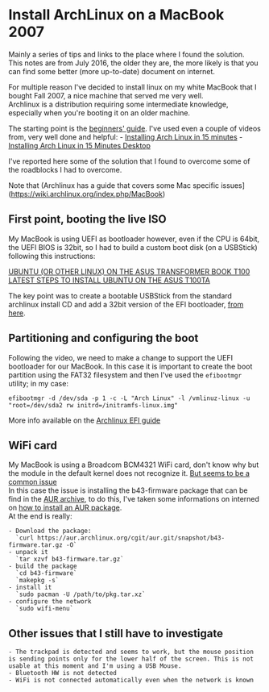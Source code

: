 # Install ArchLinux on a MacBook 2007

Mainly a series of tips and links to the place where I found the solution.  
This notes are from July 2016, the older they are, the more likely is that you can find some better (more up-to-date) document on internet.

For multiple reason I've decided to install linux on my white MacBook that I bought Fall 2007, a nice machine that served me very well.  
Archlinux is a distribution requiring some intermediate knowledge, especially when you're booting it on an older machine. 

The starting point is the [beginners' guide](https://wiki.archlinux.org/index.php/Beginners'_guide).  I've used even a couple of videos from, very well done and helpful:
    - [Installing Arch Linux in 15 minutes](https://www.youtube.com/watch?v=_fBIeKQSiAc&index=2&list=LLhMFJVtFdG_BvpgBZw4fbTQ)
    - [Installing Arch Linux in 15 Minutes Desktop](https://www.youtube.com/watch?v=1HVGs_ErRL8&index=1&list=LLhMFJVtFdG_BvpgBZw4fbTQ)

I've reported here some of the solution that I found to overcome some of the roadblocks I had to overcome.

Note that (Archlinux has a guide that covers some Mac specific issues](https://wiki.archlinux.org/index.php/MacBook)

## First point, booting the live ISO
My MacBook is using UEFI as bootloader however, even if the CPU is 64bit, the UEFI BIOS is 32bit, so I had to build a custom boot disk (on a USBStick) following this instructions:

[UBUNTU (OR OTHER LINUX) ON THE ASUS TRANSFORMER BOOK T100](http://www.jfwhome.com/2014/03/07/perfect-ubuntu-or-other-linux-on-the-asus-transformer-book-t100/) 
[LATEST STEPS TO INSTALL UBUNTU ON THE ASUS T100TA](http://www.jfwhome.com/2016/01/04/latest-steps-to-install-ubuntu-on-the-asus-t100ta/)

The key point was to create a bootable USBStick from the standard archlinux install CD and add a 32bit version of the EFI bootloader, [from here](https://github.com/jfwells/linux-asus-t100ta/tree/master/boot).

## Partitioning and configuring the boot
Following the video, we need to make a change to support the UEFI bootloader for our MacBook. In this case it is important to create the boot partition using the FAT32 filesystem and then I've used the `efibootmgr` utility; in my case:
    
    efibootmgr -d /dev/sda -p 1 -c -L "Arch Linux" -l /vmlinuz-linux -u "root=/dev/sda2 rw initrd=/initramfs-linux.img"

More info available on the [Archlinux EFI guide](https://wiki.archlinux.org/index.php/EFISTUB#Booting_EFISTUB)

## WiFi card
My MacBook is using a Broadcom BCM4321 WiFi card, don't know why but the module in the default kernel does not recognize it.  [But seems to be a common issue](https://bbs.archlinux.org/viewtopic.php?id=198246)    
In this case the issue is installing the b43-firmware package that can be find in the [AUR archive](https://aur.archlinux.org/packages/b43-firmware/), to do this, I've taken some informations on interned on [how to install an AUR package](https://bbs.archlinux.org/viewtopic.php?id=93793).  
At the end is really:

    - Download the package:
      `curl https://aur.archlinux.org/cgit/aur.git/snapshot/b43-firmware.tar.gz -O`
    - unpack it
      `tar xzvf b43-firmware.tar.gz`
    - build the package
      `cd b43-firmware`
      `makepkg -s`
    - install it
      `sudo pacman -U /path/to/pkg.tar.xz`
    - configure the network
      `sudo wifi-menu`

## Other issues that I still have to investigate

    - The trackpad is detected and seems to work, but the mouse position is sending points only for the lower half of the screen. This is not usable at this moment and I'm using a USB Mouse.
    - Bluetooth HW is not detected
    - WiFi is not connected automatically even when the network is known 